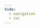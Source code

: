 ```yaml
---
hide:
  - navigation
  - toc
---
```


<!DOCTYPE html>
<html>
<head>
<meta charset="UTF-8">
<meta name="viewport" content="width=device-width, initial-scale=1.0">
<meta http-equiv="X-UA-Compatible" content="ie=edge">
<title>Markmap</title>
<style>
* {
  margin: 0;
  padding: 0;
}
#mindmap {
  display: block;
  width: 100vw;
  height: 100vh;
}
</style>
<link rel="stylesheet" href="https://cdn.jsdelivr.net/npm/markmap-toolbar@0.14.4/dist/style.css">
</head>
<body>
<svg id="mindmap"></svg>
<script src="https://cdn.jsdelivr.net/npm/d3@6.7.0"></script><script src="https://cdn.jsdelivr.net/npm/markmap-view@0.14.4"></script><script src="https://cdn.jsdelivr.net/npm/markmap-toolbar@0.14.4/dist/index.umd.min.js"></script><script>(r => {
                setTimeout(r);
              })(() => {
  const {
    markmap,
    mm
  } = window;
  const toolbar = new markmap.Toolbar();
  toolbar.attach(mm);
  const el = toolbar.render();
  el.setAttribute('style', 'position:absolute;bottom:20px;right:20px');
  document.body.append(el);
})</script><script>((getMarkmap, getOptions, root, jsonOptions) => {
        const markmap = getMarkmap();
        window.mm = markmap.Markmap.create('svg#mindmap', (getOptions || markmap.deriveOptions)(jsonOptions), root);
      })(() => window.markmap,null,{"type":"heading","depth":0,"payload":{"lines":[0,1]},"content":"网络通信","children":[{"type":"heading","depth":1,"payload":{"lines":[2,3]},"content":"客户端","children":[{"type":"list_item","depth":2,"payload":{"lines":[4,5],"index":1},"content":"1. <a href=\"../../LinuxSystem/Communication#signal\">socket()</a>"},{"type":"list_item","depth":2,"payload":{"lines":[5,6],"index":2},"content":"2. 设置要登录的服务器地址IP和端口号Port"},{"type":"list_item","depth":2,"payload":{"lines":[6,7],"index":3},"content":"3. connect()向服务器端请求建立连接"},{"type":"list_item","depth":2,"payload":{"lines":[7,8],"index":4},"content":"4. send()向服务器发送消息--参数中的socket是客户端自己创建的"},{"type":"list_item","depth":2,"payload":{"lines":[8,9],"index":5},"content":"5. recv()接收服务器消息--参数中的socket是客户端自己创建的"},{"type":"list_item","depth":2,"payload":{"lines":[9,10],"index":6},"content":"6. close()关闭客户端创建的套接字"}]},{"type":"heading","depth":1,"payload":{"lines":[11,12]},"content":"服务器","children":[{"type":"list_item","depth":2,"payload":{"lines":[13,14],"index":1},"content":"1. socket()"},{"type":"list_item","depth":2,"payload":{"lines":[14,15],"index":2},"content":"2. 设置服务器地址IP和端口号Port"},{"type":"list_item","depth":2,"payload":{"lines":[15,16],"index":3},"content":"3. bind()将套接字与特定的地址和端口绑定"},{"type":"list_item","depth":2,"payload":{"lines":[16,17],"index":4},"content":"4. listen()设置服务器在同一时刻最多允许多少个客户端连接"},{"type":"list_item","depth":2,"payload":{"lines":[17,18],"index":5},"content":"5. accept()等待客户端连接并创建新的套接字--通信套接字"},{"type":"list_item","depth":2,"payload":{"lines":[18,19],"index":6},"content":"6. recv()接收客户端发送的消息--参数中的socket是accept创建的通信套接字"},{"type":"list_item","depth":2,"payload":{"lines":[19,20],"index":7},"content":"7. send()向客户端发送消息--参数中的socket是accept创建的通信套接字"},{"type":"list_item","depth":2,"payload":{"lines":[20,21],"index":8},"content":"8. close()关闭服务器创建的套接字和accept创建的新的用来通信的套接字+"}]}]},{})</script>
</body>
</html>

